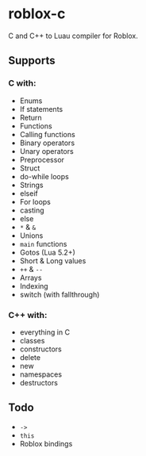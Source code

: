# roblox-c
C and C++ to Luau compiler for Roblox.

## Supports
### C with:
- Enums
- If statements
- Return
- Functions
- Calling functions
- Binary operators
- Unary operators
- Preprocessor
- Struct
- do-while loops
- Strings
- elseif
- For loops
- casting
- else
- `*` & `&`
- Unions
- `main` functions
- Gotos (Lua 5.2+)
- Short & Long values
- `++` & `--`
- Arrays
- Indexing
- switch (with fallthrough)
### C++ with:
- everything in C
- classes
- constructors
- delete
- new
- namespaces
- destructors
## Todo
- `->`
- `this`
- Roblox bindings 